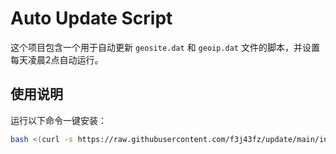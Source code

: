 # Auto Update Script

这个项目包含一个用于自动更新 `geosite.dat` 和 `geoip.dat` 文件的脚本，并设置每天凌晨2点自动运行。

## 使用说明

运行以下命令一键安装：

```bash
bash <(curl -s https://raw.githubusercontent.com/f3j43fz/update/main/install.sh)
